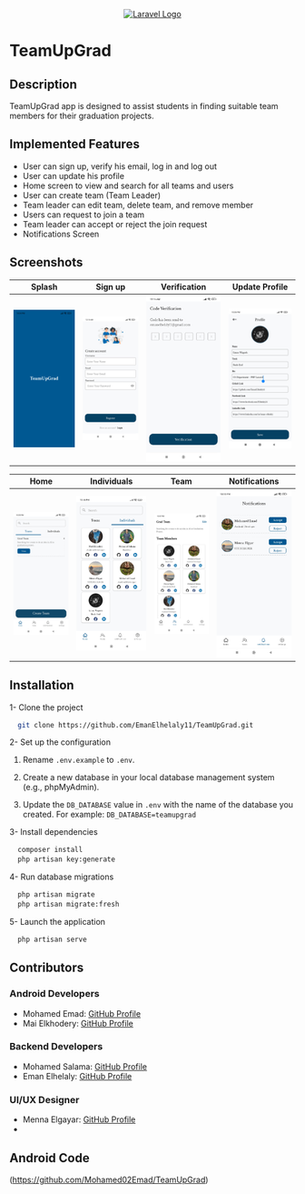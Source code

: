 <p align="center"><a href="https://laravel.com" target="_blank"><img src="https://raw.githubusercontent.com/laravel/art/master/logo-lockup/5%20SVG/2%20CMYK/1%20Full%20Color/laravel-logolockup-cmyk-red.svg" width="400" alt="Laravel Logo"></a></p>


# TeamUpGrad


## Description
TeamUpGrad app is designed to assist students in finding suitable team members for their graduation projects.
               
## Implemented Features
- User can sign up, verify his email, log in and log out
- User can update his profile
- Home screen to view and search for all teams and users 
- User can create team (Team Leader)
- Team leader can edit team, delete team, and remove member
- Users can request to join a team
- Team leader can accept or reject the join request
- Notifications Screen


## Screenshots

|      Splash     |       Sign up         |          Verification            | Update Profile
|:--------------------------:|:--------------------------:|:--------------------------:|:--------------------------:|
| <img src="public/Screenshots/Splash.jpg" width="250" /> | <img src="public/Screenshots/Register.jpg" width="250" /> | <img src="public/Screenshots/Email-Verification.jpg" width="250" /> |  <img src="public/Screenshots/Edit-profile.jpg" width="250" /> |

|            Home            |     Individuals |   Team        | Notifications |
|:--------------------------:|:--------------------------:|:------------:|:--------------------------:|
| <img src="public/Screenshots/Home.jpg" width="250" /> | <img src="public/Screenshots/Individuals.jpg" width="250" /> | <img src="public/Screenshots/Team.jpg" width="250" /> |  <img src="public/Screenshots/Notification.jpg" width="250" /> |


## Installation

1- Clone the project

```bash
  git clone https://github.com/EmanElhelaly11/TeamUpGrad.git
```

2- Set up the configuration

1. Rename `.env.example` to `.env`.

2. Create a new database in your local database management system (e.g., phpMyAdmin).

3. Update the `DB_DATABASE` value in `.env` with the name of the database you created. For example: `DB_DATABASE=teamupgrad`


3- Install dependencies

```bash
  composer install
  php artisan key:generate
```
4- Run database migrations

```bash
  php artisan migrate 
  php artisan migrate:fresh
```

5- Launch the application

```bash
  php artisan serve 
```

## Contributors

### Android Developers
- Mohamed Emad: [GitHub Profile](https://github.com/Mohamed02Emad)
- Mai Elkhodery: [GitHub Profile](https://github.com/maielkhodery)

### Backend Developers
- Mohamed Salama: [GitHub Profile](https://github.com/MohamadSalamaMouse)
- Eman Elhelaly: [GitHub Profile](https://github.com/EmanElhelaly11)

### UI/UX Designer
- Menna Elgayar: [GitHub Profile](https://github.com/MennaElgyar)
- 
## Android Code
(https://github.com/Mohamed02Emad/TeamUpGrad)

